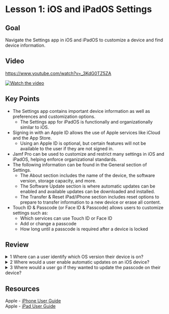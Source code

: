 # **Lesson 1: iOS and iPadOS Settings**
## Goal
Navigate the Settings app in iOS and iPadOS to customize a device and find device information.
## Video
https://www.youtube.com/watch?v=_3KdG0TZ5ZA

[![Watch the video](https://i.ytimg.com/vi_webp/_3KdG0TZ5ZA/sddefault.webp)](https://youtu.be/_3KdG0TZ5ZA)
## Key Points
- The Settings app contains important device information as well as preferences and customization options.
  - The Settings app for iPadOS is functionally and organizationally similar to iOS.
- Signing in with an Apple ID allows the use of Apple services like iCloud and the App Store.
  - Using an Apple ID is optional, but certain features will not be available to the user if they are not signed in.
- Jamf Pro can be used to customize and restrict many settings in iOS and iPadOS, helping enforce organizational standards.
- The following information can be found in the General section of Settings.
  - The About section includes the name of the device, the software version, storage capacity, and more.
  - The Software Update section is where automatic updates can be enabled and available updates can be downloaded and installed.
  - The Transfer & Reset iPad/iPhone section includes reset options to prepare to transfer information to a new device or erase all content.
- Touch ID & Passcode (or Face ID & Passcode) allows users to customize settings such as:
  - Which services can use Touch ID or Face ID
  - Add or change a passcode
  - How long until a passcode is required after a device is locked
 ## Review
 <details>
   <Summary> 1 Where can a user identify which OS version their device is on?</Summary>
   Information about a device (including OS version, storage capacity, and serial number) can be found in the Settings app under ++General > About++.
 </details>
 <details>
   <Summary> 2 Where would a user enable automatic updates on an iOS device?</Summary>
   Software update settings and information can be found in the Settings app under General > Software Updates. Here automatic updates can be turned on or off.
 </details>
 <details>
   <Summary> 3 Where would a user go if they wanted to update the passcode on their device?</Summary>
   Passcode options can be found in the Settings app under Touch ID & Passcode (or Face ID & Passcode).
 </details>
 
 ## Resources
 Apple - [iPhone User Guide](https://support.apple.com/guide/iphone/welcome/ios)</br>
 Apple - [iPad User Guide](https://support.apple.com/guide/ipad/welcome/ipados)
